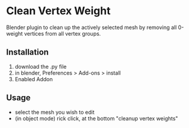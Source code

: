 # Clean Vertex Weight
Blender plugin to clean up the actively selected mesh by removing all 0-weight vertices from all vertex groups.

## Installation
1. download the .py file
2. in blender, Preferences > Add-ons > install
3. Enabled Addon

## Usage
- select the mesh you wish to edit
- (in object mode) rick click, at the bottom "cleanup vertex weights"
